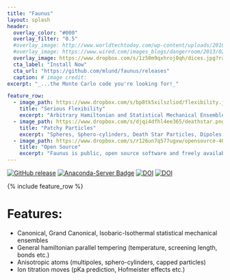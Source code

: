 ```yaml
---
title: "Faunus"
layout: splash
header:
  overlay_color: "#000"
  overlay_filter: "0.5"
  #overlay_image: http://www.worldtechtoday.com/wp-content/uploads/2016/04/bigstock-Water-Molecules-984772.jpg
  #overlay_image: https://www.wired.com/images_blogs/dangerroom/2013/02/hoth-atat.jpg
  overlay_image: https://www.dropbox.com/s/1z50m9qxhroj0qh/dices.jpg?raw=1
  cta_label: "Install Now"
  cta_url: "https://github.com/mlund/faunus/releases"
  caption: # image credit:
excerpt: "_...the Monte Carlo code you're looking for!_"

feature_row:
  - image_path: https://www.dropbox.com/s/bp8tk5xilszliod/flexibility.jpg?raw=1
    title: "Serious Flexibility"
    excerpt: "Arbitrary Hamiltonian and Statistical Mechanical Ensembles through a modern, modular C++ framework that can easily be extended."
  - image_path: https://www.dropbox.com/s/djqi4dfhl4ee365/deathstar.png?raw=1
    title: "Patchy Particles"
    excerpt: "Spheres, Sphero-cylinders, Death Star Particles, Dipoles, Quadrupoles, or define your own anisotropic particle."
  - image_path: https://www.dropbox.com/s/r126un7q577ugxw/opensource-400.png?raw=1
    title: "Open Source"
    excerpt: "Faunus is public, open source software and freely available."
---
```

[![GitHub release](https://img.shields.io/github/release/mlund/faunus/all.svg)](https://github.com/mlund/faunus/releases)
[![Anaconda-Server Badge](https://anaconda.org/conda-forge/faunus/badges/installer/conda.svg)](https://anaconda.org/conda-forge/faunus)
[![DOI](https://img.shields.io/badge/DOI-10%2Fnvn-orange.svg)](http://dx.doi.org/10/nvn)
[![DOI](https://img.shields.io/badge/DOI-10%2Fdfqgch-orange.svg)](http://dx.doi.org/10/dfqgch)

{% include feature_row %}

# Features:

- Canonical, Grand Canonical, Isobaric-Isothermal statistical mechanical ensembles
- General hamiltonian parallel tempering (temperature, screening length, bonds etc.)
- Anisotropic atoms (multipoles, sphero-cylinders, capped particles)
- Ion titration moves (pKa prediction, Hofmeister effects etc.)
